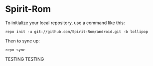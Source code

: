 Spirit-Rom
===========

To initialize your local repository, use a command like this:

    repo init -u git://github.com/Spirit-Rom/android.git -b lollipop

Then to sync up:

    repo sync

TESTING TESTING
